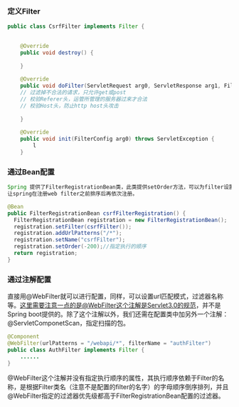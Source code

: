 ### 定义Filter

```java
public class CsrfFilter implements Filter {

 
    @Override
    public void destroy() {
  
    }
 
    @Override
    public void doFilter(ServletRequest arg0, ServletResponse arg1, FilterChain arg2) throws IOException, ServletException {
	// 过滤掉不合法的请求，只允许get或post
	// 校验Referer头，运管所管理的服务器过来才合法
	// 校验Host头，防止http host头攻击
 
    }
 
    @Override
    public void init(FilterConfig arg0) throws ServletException {
        l 
    }

```



### 通过Bean配置

```java
Spring 提供了FilterRegistrationBean类，此类提供setOrder方法，可以为filter设置排序值，
让spring在注册web filter之前排序后再依次注册。

@Bean
public FilterRegistrationBean csrfFilterRegistration() {
  FilterRegistrationBean registration = new FilterRegistrationBean();
  registration.setFilter(csrfFilter());
  registration.addUrlPatterns("/*");
  registration.setName("csrfFilter");
  registration.setOrder(-200);//指定执行的顺序
  return registration;
}

```



### 通过注解配置

直接用@WebFilter就可以进行配置，同样，可以设置url匹配模式，过滤器名称等。这里需要注意一点的是@WebFilter这个注解是Servlet3.0的规范，并不是Spring boot提供的。除了这个注解以外，我们还需在配置类中加另外一个注解：@ServletComponetScan，指定扫描的包。

```java
@Component
@WebFilter(urlPatterns = "/webapi/*", filterName = "authFilter")
public class AuthFilter implements Filter {
    ......
}
```

@WebFilter这个注解并没有指定执行顺序的属性，其执行顺序依赖于Filter的名称，是根据Filter类名（注意不是配置的filter的名字）的字母顺序倒序排列，并且@WebFilter指定的过滤器优先级都高于FilterRegistrationBean配置的过滤器。